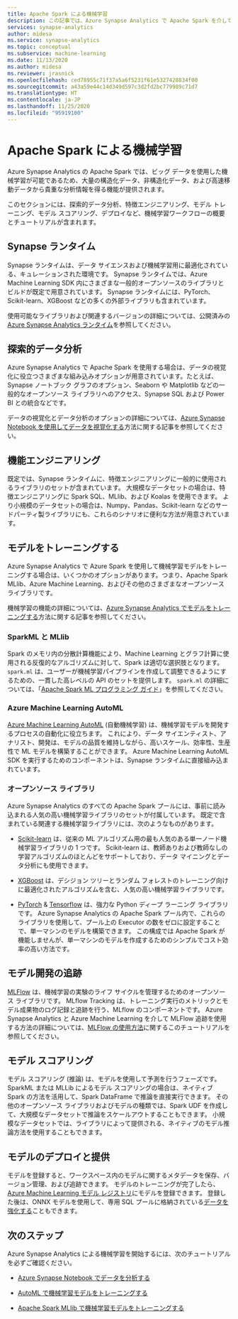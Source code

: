 ```yaml
---
title: Apache Spark による機械学習
description: この記事では、Azure Synapse Analytics で Apache Spark を介して使用可能な、機械学習とデータ サイエンスの機能の概念を概説します。
services: synapse-analytics
author: midesa
ms.service: synapse-analytics
ms.topic: conceptual
ms.subservice: machine-learning
ms.date: 11/13/2020
ms.author: midesa
ms.reviewer: jrasnick
ms.openlocfilehash: ced78955c71f37a5a6f5231f61e5327428834f00
ms.sourcegitcommit: a43a59e44c14d349d597c3d2fd2bc779989c71d7
ms.translationtype: HT
ms.contentlocale: ja-JP
ms.lasthandoff: 11/25/2020
ms.locfileid: "95919100"
---
```

# <a name="machine-learning-with-apache-spark"></a>Apache Spark による機械学習

Azure Synapse Analytics の Apache Spark では、ビッグ データを使用した機械学習が可能であるため、大量の構造化データ、非構造化データ、および高速移動データから貴重な分析情報を得る機能が提供されます。 

このセクションには、探索的データ分析、特徴エンジニアリング、モデル トレーニング、モデル スコアリング、デプロイなど、機械学習ワークフローの概要とチュートリアルが含まれます。  

## <a name="synapse-runtime"></a>Synapse ランタイム 
Synapse ランタイムは、データ サイエンスおよび機械学習用に最適化されている、キュレーションされた環境です。 Synapse ランタイムでは、Azure Machine Learning SDK 内にさまざまな一般的オープンソースのライブラリと ビルドが既定で用意されています。 Synapse ランタイムには、PyTorch、Scikit-learn、XGBoost などの多くの外部ライブラリも含まれています。

使用可能なライブラリおよび関連するバージョンの詳細については、公開済みの[Azure Synapse Analytics ランタイム](../spark/apache-spark-version-support.md)を参照してください。

## <a name="exploratory-data-analysis"></a>探索的データ分析
Azure Synapse Analytics で Apache Spark を使用する場合は、データの視覚化に役立つさまざまな組み込みオプションが用意されています。たとえば、Synapse ノートブック グラフのオプション、Seaborn や Matplotlib などの一般的なオープンソース ライブラリへのアクセス、Synapse SQL および Power BI との統合などです。

データの視覚化とデータ分析のオプションの詳細については、[Azure Synapse Notebook を使用してデータを視覚化する](../spark/apache-spark-data-visualization.md)方法に関する記事を参照してください。

## <a name="feature-engineering"></a>機能エンジニアリング
既定では、Synapse ランタイムに、特徴エンジニアリングに一般的に使用されるライブラリのセットが含まれています。 大規模なデータセットの場合は、特徴エンジニアリングに Spark SQL、MLlib、および Koalas を使用できます。 より小規模のデータセットの場合は、Numpy、Pandas、Scikit-learn などのサードパーティ製ライブラリにも、これらのシナリオに便利な方法が用意されています。

## <a name="train-models"></a>モデルをトレーニングする
Azure Synapse Analytics で Azure Spark を使用して機械学習モデルをトレーニングする場合は、いくつかのオプションがあります。つまり、Apache Spark MLlib、Azure Machine Learning、およびその他のさまざまなオープンソース ライブラリです。 

機械学習の機能の詳細については、[Azure Synapse Analytics でモデルをトレーニングする](../spark/apache-spark-machine-learning-training.md)方法に関する記事を参照してください。

### <a name="sparkml-and-mllib"></a>SparkML と MLlib
Spark のメモリ内の分散計算機能により、Machine Learning とグラフ計算に使用される反復的なアルゴリズムに対して、Spark は適切な選択肢となります。 ```spark.ml``` は、ユーザーが機械学習パイプラインを作成して調整できるようにするための、一貫した高レベルの API のセットを提供します。 ```spark.ml``` の詳細については、「[Apache Spark ML プログラミング ガイド](https://spark.apache.org/docs/1.2.2/ml-guide.html)」を参照してください。

### <a name="azure-machine-learning-automl"></a>Azure Machine Learning AutoML
[Azure Machine Learning AutoML](https://docs.microsoft.com/azure/machine-learning/concept-automated-ml) (自動機械学習) は、機械学習モデルを開発するプロセスの自動化に役立ちます。 これにより、データ サイエンティスト、アナリスト、開発は、モデルの品質を維持しながら、高いスケール、効率性、生産性で ML モデルを構築することができます。 Azure Machine Learning AutoML SDK を実行するためのコンポーネントは、Synapse ランタイムに直接組み込まれています。

### <a name="open-source-libraries"></a>オープンソース ライブラリ
Azure Synapse Analytics のすべての Apache Spark プールには、事前に読み込まれる人気の高い機械学習ライブラリのセットが付属しています。  既定で含まれている関連する機械学習ライブラリには、次のようなものがあります。

- [Scikit-learn](https://scikit-learn.org/stable/index.html) は、従来の ML アルゴリズム用の最も人気のある単一ノード機械学習ライブラリの 1 つです。 Scikit-learn は、教師ありおよび教師なしの学習アルゴリズムのほとんどをサポートしており、データ マイニングとデータ分析にも使用できます。
  
- [XGBoost](https://xgboost.readthedocs.io/en/latest/) は、デシジョン ツリーとランダム フォレストのトレーニング向けに最適化されたアルゴリズムを含む、人気の高い機械学習ライブラリです。 
  
- [PyTorch](https://pytorch.org/) & [Tensorflow](https://www.tensorflow.org/) は、強力な Python ディープ ラーニング ライブラリです。 Azure Synapse Analytics の Apache Spark プール内で、これらのライブラリを使用して、プール上の Executor の数をゼロに設定することで、単一マシンのモデルを構築できます。 この構成では Apache Spark が機能しませんが、単一マシンのモデルを作成するためのシンプルでコスト効率の高い方法です。

## <a name="track-model-development"></a>モデル開発の追跡
[MLFlow](https://www.mlflow.org/) は、機械学習の実験のライフ サイクルを管理するためのオープンソース ライブラリです。 MLflow Tracking は、トレーニング実行のメトリックとモデル成果物のログ記録と追跡を行う、MLflow のコンポーネントです。 Azure Synapse Analytics と Azure Machine Learning を介して MLFlow 追跡を使用する方法の詳細については、[MLFlow の使用方法](https://docs.microsoft.com/azure/machine-learning/how-to-use-mlflow)に関するこのチュートリアルを参照してください。

## <a name="model-scoring"></a>モデル スコアリング
モデル スコアリング (推論) は、モデルを使用して予測を行うフェーズです。 SparkML または MLLib によるモデル スコアリングの場合は、ネイティブ Spark の方法を活用して、Spark DataFrame で推論を直接実行できます。 その他のオープンソース ライブラリおよびモデルの種類では、Spark UDF を作成して、大規模なデータセットで推論をスケールアウトすることもできます。 小規模なデータセットでは、ライブラリによって提供される、ネイティブのモデル推論方法を使用することもできます。

## <a name="register-and-serve-models"></a>モデルのデプロイと提供
モデルを登録すると、ワークスペース内のモデルに関するメタデータを保存、バージョン管理、および追跡できます。 モデルのトレーニングが完了したら、[Azure Machine Learning モデル レジストリ](https://docs.microsoft.com/azure/machine-learning/concept-model-management-and-deployment#register-package-and-deploy-models-from-anywhere)にモデルを登録できます。 登録した後は、ONNX モデルを使用して、専用 SQL プールに格納されている[データを強化する](../machine-learning/tutorial-sql-pool-model-scoring-wizard.md)こともできます。

## <a name="next-steps"></a>次のステップ
Azure Synapse Analytics による機械学習を開始するには、次のチュートリアルを必ずご確認ください。
- [Azure Synapse Notebook でデータを分析する](../spark/apache-spark-data-visualization-tutorial.md)

- [AutoML で機械学習モデルをトレーニングする](../spark/apache-spark-azure-machine-learning-tutorial.md)

- [Apache Spark MLlib で機械学習モデルをトレーニングする](../spark/apache-spark-machine-learning-mllib-notebook.md)
  